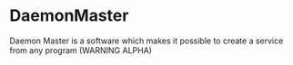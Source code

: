 # DaemonMaster
Daemon Master is a software which makes it possible to create a service from any program (WARNING ALPHA)
